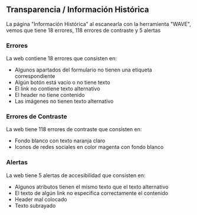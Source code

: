 ## Transparencia / Información Histórica

La página "Información Histórica” al escanearla con la herramienta "WAVE", vemos que tiene 18 errores, 118 errores de contraste y 5 alertas

### Errores
La web contiene 18 errores que consisten en:
 * Algunos apartados del formulario no tienen una etiqueta correspondiente
 * Algún botón está vacío o no tiene texto
 * El link no contiene texto alternativo
 * El header no tiene contenido
 * Las imágenes no tienen texto alternativo

### Errores de Contraste
La web tiene 118 errores de contraste que consisten en:
* Fondo blanco con texto naranja claro
* Iconos de redes sociales en color magenta con fondo blanco

### Alertas
La web tiene 5 alertas de accesibilidad que consisten en:
* Algunos atributos tienen el mismo texto que el texto alternativo
* El texto de algún link no especifica correctamente el contenido
* Header mal colocado
* Texto subrayado
